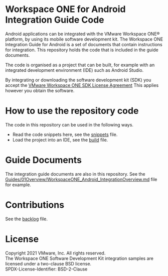 # Workspace ONE for Android Integration Guide Code
Android applications can be integrated with the VMware Workspace ONE® platform,
by using its mobile software development kit. The Workspace ONE Integration
Guide for Android is a set of documents that contain instructions for
integration. This repository holds the code that is included in the guide
documents.

The code is organised as a project that can be built, for example with an
integrated development environment (IDE) such as Android Studio.

By integrating or downloading the software development kit (SDK) you accept the
[VMware Workspace ONE SDK License Agreement](https://code.vmware.com/docs/12215/VMwareWorkspaceONESDKLicenseAgreement.pdf)
This applies however you obtain the software.

# How to use the repository code
The code in this repository can be used in the following ways.

-   Read the code snippets here, see the [snippets](Documentation/snippets.md)
    file.
-   Load the project into an IDE, see the [build](Documentation/build.md) file.

# Guide Documents
The integration guide documents are also in this repository. See the
[Guides/01Overview/WorkspaceONE_Android_IntegrationOverview.md](Guides/01Overview/WorkspaceONE_Android_IntegrationOverview.md)
file for example.

# Contributions
See the [backlog](Documentation/backlog.md) file.

# License
Copyright 2021 VMware, Inc. All rights reserved.  
The Workspace ONE Software Development Kit integration samples are licensed
under a two-clause BSD license.  
SPDX-License-Identifier: BSD-2-Clause